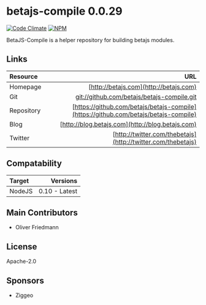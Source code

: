 # betajs-compile 0.0.29
[![Code Climate](https://codeclimate.com/github/betajs/betajs-compile/badges/gpa.svg)](https://codeclimate.com/github/betajs/betajs-compile)
[![NPM](https://img.shields.io/npm/v/betajs-compile.svg?style=flat)](https://www.npmjs.com/package/betajs-compile)


BetaJS-Compile is a helper repository for building betajs modules.












## Links
| Resource   | URL |
| :--------- | --: |
| Homepage   | [http://betajs.com](http://betajs.com) |
| Git        | [git://github.com/betajs/betajs-compile.git](git://github.com/betajs/betajs-compile.git) |
| Repository | [https://github.com/betajs/betajs-compile](https://github.com/betajs/betajs-compile) |
| Blog       | [http://blog.betajs.com](http://blog.betajs.com) | 
| Twitter    | [http://twitter.com/thebetajs](http://twitter.com/thebetajs) | 
 



## Compatability
| Target | Versions |
| :----- | -------: |
| NodeJS | 0.10 - Latest |






## Main Contributors

- Oliver Friedmann

## License

Apache-2.0






## Sponsors

- Ziggeo


